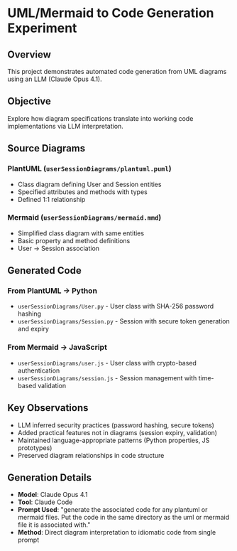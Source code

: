 # UML/Mermaid to Code Generation Experiment

## Overview
This project demonstrates automated code generation from UML diagrams using an LLM (Claude Opus 4.1).

## Objective
Explore how diagram specifications translate into working code implementations via LLM interpretation.

## Source Diagrams

### PlantUML (`userSessionDiagrams/plantuml.puml`)
- Class diagram defining User and Session entities
- Specified attributes and methods with types
- Defined 1:1 relationship

### Mermaid (`userSessionDiagrams/mermaid.mmd`)
- Simplified class diagram with same entities
- Basic property and method definitions
- User → Session association

## Generated Code

### From PlantUML → Python
- `userSessionDiagrams/User.py` - User class with SHA-256 password hashing
- `userSessionDiagrams/Session.py` - Session with secure token generation and expiry

### From Mermaid → JavaScript
- `userSessionDiagrams/user.js` - User class with crypto-based authentication
- `userSessionDiagrams/session.js` - Session management with time-based validation

## Key Observations
- LLM inferred security practices (password hashing, secure tokens)
- Added practical features not in diagrams (session expiry, validation)
- Maintained language-appropriate patterns (Python properties, JS prototypes)
- Preserved diagram relationships in code structure

## Generation Details
- **Model**: Claude Opus 4.1
- **Tool**: Claude Code
- **Prompt Used**: "generate the associated code for any plantuml or mermaid files. Put the code in the same directory as the uml or mermaid file it is associated with."
- **Method**: Direct diagram interpretation to idiomatic code from single prompt